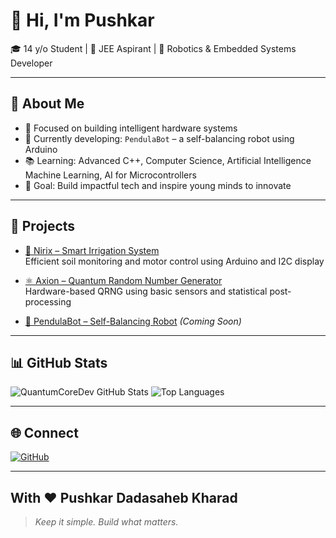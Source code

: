# 👋 Hi, I'm Pushkar

🎓 14 y/o Student | 🔬 JEE Aspirant | 🤖 Robotics & Embedded Systems Developer

---

## 🧠 About Me
- 🔬 Focused on building intelligent hardware systems
- 🔭 Currently developing: `PendulaBot` – a self-balancing robot using Arduino
- 📚 Learning: Advanced C++, Computer Science, Artificial Intelligence Machine Learning, AI for Microcontrollers
- 🎯 Goal: Build impactful tech and inspire young minds to innovate

---

## 📌 Projects

- [🌾 Nirix – Smart Irrigation System](https://github.com/QuantumCoreDev/Nirix)  
  Efficient soil monitoring and motor control using Arduino and I2C display

- [⚛️ Axion – Quantum Random Number Generator](https://github.com/QuantumCoreDev/Axion)  
  Hardware-based QRNG using basic sensors and statistical post-processing

- [🤖 PendulaBot – Self-Balancing Robot](#) *(Coming Soon)*

---

## 📊 GitHub Stats

![QuantumCoreDev GitHub Stats](https://github-readme-stats.vercel.app/api?username=QuantumCoreDev&show_icons=true&theme=default)
![Top Languages](https://github-readme-stats.vercel.app/api/top-langs/?username=QuantumCoreDev&layout=compact&theme=default)

---

## 🌐 Connect

[![GitHub](https://img.shields.io/badge/GitHub-QuantumCoreDev-181717?style=flat-square&logo=github)](https://github.com/QuantumCoreDev)

---

## With ❤ Pushkar Dadasaheb Kharad 


> *Keep it simple. Build what matters.*

